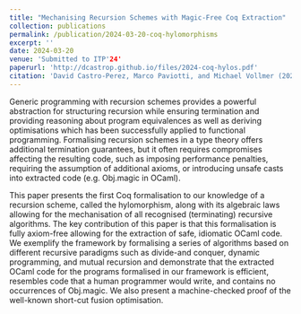 ```yaml
---
title: "Mechanising Recursion Schemes with Magic-Free Coq Extraction"
collection: publications
permalink: /publication/2024-03-20-coq-hylomorphisms
excerpt: ''
date: 2024-03-20
venue: 'Submitted to ITP'24'
paperurl: 'http://dcastrop.github.io/files/2024-coq-hylos.pdf'
citation: 'David Castro-Perez, Marco Paviotti, and Michael Vollmer (2024). &quot;Mechanising Recursion Schemes with Magic-Free Coq Extraction&quot; <i>CoRR, 2024, Submitted to ITP</i>.'
---
```


Generic programming with recursion schemes provides a powerful abstraction for
structuring recursion while ensuring termination and providing reasoning about
program equivalences as well as deriving optimisations which has been
successfully applied to functional programming. Formalising recursion schemes
in a type theory offers additional termination guarantees, but it often
requires compromises affecting the resulting code, such as imposing performance
penalties, requiring the assumption of additional axioms, or introducing unsafe
casts into extracted code (e.g. Obj.magic in OCaml).

This paper presents the first Coq formalisation to our knowledge of a recursion
scheme, called the hylomorphism, along with its algebraic laws allowing for the
mechanisation of all recognised (terminating) recursive algorithms. The key
contribution of this paper is that this formalisation is fully axiom-free
allowing for the extraction of safe, idiomatic OCaml code. We exemplify the
framework by formalising a series of algorithms based on different recursive
paradigms such as divide-and conquer, dynamic programming, and mutual recursion
and demonstrate that the extracted OCaml code for the programs formalised in
our framework is efficient, resembles code that a human programmer would write,
and contains no occurrences of Obj.magic.  We also present a machine-checked
proof of the well-known short-cut fusion optimisation.

